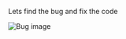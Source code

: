 Lets find the bug and fix the code

<img src = "https://img.freepik.com/free-vector/bug-fixing-concept-illustration_114360-2340.jpg?w=740&t=st=1692018917~exp=1692019517~hmac=505d2bf7f5ea3948bbfdcab5490d668c9f523b629096cf1b5d9c47149220e4e3" alt = "Bug image">

